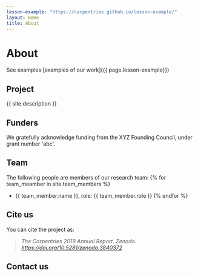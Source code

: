 ```yaml
---
lesson-example: "https://carpentries.github.io/lesson-example/"
layout: Home
title: About
---
```


# About

See examples [examples of our work]({{ page.lesson-example}})
## Project
{{ site.description }}

## Funders
We gratefully acknowledge funding from the XYZ Founding Council, under grant number 'abc'.

## Team

The following people are members of our research team:
{% for team_meamber in site.team_members %}
- {{ team_member.name }}, role: {{ team_member.role }}
{% endfor %}



## Cite us
You can cite the project as:

> *The Carpentries 2019 Annual Report. Zenodo. https://doi.org/10.5281/zenodo.3840372*

## Contact us

